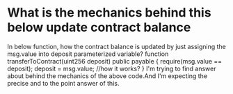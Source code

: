 
# What is the mechanics behind this below update contract balance

In below function, how the contract balance is updated by just assigning the msg.value into deposit parameterized variable?
function transferToContract(uint256 deposit) public payable {  require(msg.value == deposit); deposit = msg.value; //how it works? }
I'm trying to find answer about behind the mechanics of the above code.And I'm expecting the precise and to the point answer of this.

        